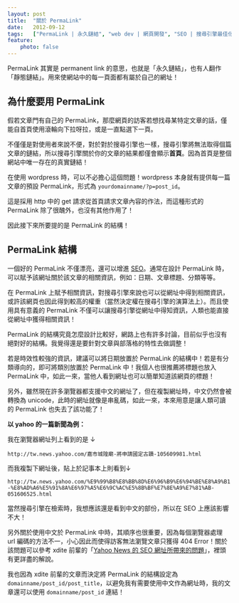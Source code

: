 ```yaml
---
layout: post
title:  "關於 PermaLink"
date:   2012-09-12
tags:   ["PermaLink | 永久鏈結", "web dev | 網頁開發", "SEO | 搜尋引擎最佳化"]
feature:
    photo: false
---
```


PermaLink 其實是 permanent link 的意思，也就是「永久鏈結」，也有人翻作「靜態鏈結」。用來使網站中的每一頁面都有屬於自己的網址！

## 為什麼要用 PermaLink

假若文章門有自己的 PermaLink，那麼網頁的訪客若想找尋某特定文章的話，僅能自首頁使用滾輪向下拉呀拉，或是一直點選下一頁。

不僅僅是對使用者來說不便，對於對於搜尋引擎也一樣，搜尋引擎將無法取得個篇文章的鏈結，所以搜尋引擎關於你的文章的結果都僅會顯示**首頁**。因為首頁是整個網站中唯一存在的真實鏈結！

在使用 wordpress 時，可以不必擔心這個問題！wordpress 本身就有提供每一篇文章的預設 PermaLink，形式為 `yourdomainname/?p=post_id`。

這是採用 http 中的 get 請求從首頁請求文章內容的作法，而這種形式的 PermaLink 除了很醜外，也沒有其他作用了！

因此接下來所要提的是 PermaLink 的結構！

## PermaLink 結構

一個好的 PermaLink 不僅漂亮，還可以增進 [SEO](http://en.wikipedia.org/wiki/Search_engine_optimization)。通常在設計 PermaLink 時，可以賦予該網址關於該文章的相關資訊，例如：日期、文章標題、分類等等。

在 PermaLink 上賦予相關資訊，對搜尋引擎來說也可以從網址中得到相關資訊，或許該網頁也因此得到較高的權重（當然決定權在搜尋引擎的演算法上）。而且使用具有意義的 PermaLink 不僅可以讓搜尋引擎從網址中得知資訊，人類也能直接從網址中獲得相關資訊！

PermaLink 的結構究竟怎麼設計比較好，網路上也有許多討論，目前似乎也沒有絕對好的結構。我覺得還是要針對文章與部落格的特性去做調整！

若是時效性較強的資訊，建議可以將日期放置於 PermaLink 的結構中！若是有分類導向的，即可將類別放置於 PermaLink 中！我個人也很推薦將標題也放入 PermaLink 中，如此一來，當他人看到網址也可以簡單知道該網頁的標題！

另外，雖然現在許多瀏覽器都支援中文的網址了，但在複製網址時，中文仍然會被轉換為 unicode，此時的網址就像是串亂碼，如此一來，本來用意是讓人類可讀的 PermaLink 也失去了該功能了！

**以 yahoo 的一篇新聞為例：**

我在瀏覽器網址列上看到的是 ↓

`http://tw.news.yahoo.com/嘉市城隍廟-將申請國定古蹟-105609981.html`

而我複製下網址後，貼上於記事本上則看到↓

`http://tw.news.yahoo.com/%E9%99%B8%E8%BB%8D%E6%96%B9%E6%94%BE%E8%A9%B1-%E8%AD%A6%E5%91%8A%E6%97%A5%E6%9C%AC%E5%8B%BF%E7%8E%A9%E7%81%AB-051606525.html`

當然搜尋引擎在檢索時，我想應該還是看到中文的部份，所以在 SEO 上應該影響不大！

另外關於使用中文於 PermaLink 中時，其順序也很重要，因為每個瀏覽器處理 url 編碼的方法不一，小心因此而使得訪客無法瀏覽文章只獲得 404 Error！關於該問題可以參考 xdite 前輩的「[Yahoo News 的 SEO 網址所帶來的問題](http://blog.xdite.net/posts/2011/10/25/yahoo-seo-url/?utm_source=feedburner&utm_medium=feed&utm_campaign=Feed%3A+xxddite+%28Blog.XDite.net%29)」，裡頭有更詳盡的解說。

我也因為 xdite 前輩的文章而決定將 PermaLink 的結構設定為 `domainname/post_id/post_title`，以避免我有需要使用中文作為網址時，我的文章還可以使用 `domainname/post_id` 連結！
